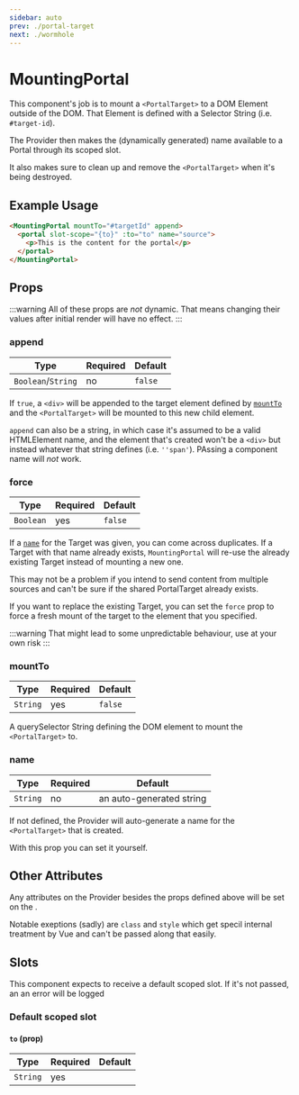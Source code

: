 ```yaml
---
sidebar: auto
prev: ./portal-target
next: ./wormhole
---
```


# MountingPortal

This component's job is to mount a `<PortalTarget>` to a DOM Element outside of the DOM. That Element is defined with a Selector String (i.e. `#target-id`).

The Provider then makes the (dynamically generated) name available to a Portal through its scoped slot.

It also makes sure to clean up and remove the `<PortalTarget>` when it's being destroyed.

## Example Usage

```html {}
<MountingPortal mountTo="#targetId" append>
  <portal slot-scope="{to}" :to="to" name="source">
    <p>This is the content for the portal</p>
  </portal>
</MountingPortal>
```

## Props

:::warning
All of these props are _not_ dynamic. That means changing their values after initial render will have no effect.
:::

### append

| Type               | Required | Default |
| ------------------ | -------- | ------- |
| `Boolean`/`String` | no       | `false` |

If `true`, a `<div>` will be appended to the target element defined by [`mountTo`](#mountto) and the `<PortalTarget>` will be mounted to this new child element.

`append` can also be a string, in which case it's assumed to be a valid HTMLElement name, and the element that's created won't be a `<div>` but instead whatever that string defines (i.e. `''span'`). PAssing a component name will _not_ work.

### force

| Type      | Required | Default |
| --------- | -------- | ------- |
| `Boolean` | yes      | `false` |

If a [`name`](#name) for the Target was given, you can come across duplicates. If a Target with that name already exists, `MountingPortal` will re-use the already existing Target instead of mounting a new one.

This may not be a problem if you intend to send content from multiple sources and can't be sure if the shared PortalTarget already exists.

If you want to replace the existing Target, you can set the `force` prop to force a fresh mount of the target to the element that you specified.

:::warning
That might lead to some unpredictable behaviour, use at your own risk
:::

### mountTo

| Type     | Required | Default |
| -------- | -------- | ------- |
| `String` | yes      | `false` |

A querySelector String defining the DOM element to mount the `<PortalTarget>` to.

### name

| Type     | Required | Default                  |
| -------- | -------- | ------------------------ |
| `String` | no       | an auto-generated string |

If not defined, the Provider will auto-generate a name for the `<PortalTarget>` that is created.

With this prop you can set it yourself.

## Other Attributes

Any attributes on the Provider besides the props defined above will be set on the <PortalTarget/>.

Notable exeptions (sadly) are `class` and `style` which get specil internal treatment by Vue and can't be passed along that easily.

## Slots

This component expects to receive a default scoped slot. If it's not passed, an an error will be logged

### Default scoped slot

#### `to` (prop)

| Type     | Required | Default |
| -------- | -------- | ------- |
| `String` | yes      |         |
